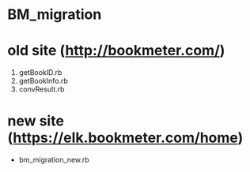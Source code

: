 # BM_migration

# old site (http://bookmeter.com/)

1. getBookID.rb
1. getBookInfo.rb
1. convResult.rb

# new site (https://elk.bookmeter.com/home)

* bm_migration_new.rb
